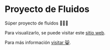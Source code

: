 # Proyecto de Fluidos
Súper proyecto de fluidos 🎉🎉🎉

Para visualizarlo, se puede visitar este [sitio web](https://helicopteros.herokuapp.com/).

Para más información [visitar 😸](https://youtu.be/ypJDXayM5FM).
